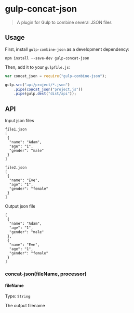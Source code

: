 # gulp-concat-json

> A plugin for Gulp to combine several JSON files

## Usage

First, install `gulp-combine-json` as a development dependency:

```shell
npm install --save-dev gulp-concat-json
```

Then, add it to your `gulpfile.js`:

```javascript
var concat_json = require("gulp-combine-json");

gulp.src("api/project/*.json")
	.pipe(concat_json("project.js"))
	.pipe(gulp.dest("dist/api"));
```

## API
Input json files
```
file1.json
[
 {
  "name": "Adam",
  "age": "1",
  "gender": "male"
 }
]

file2.json
[
 {
  "name": "Eve",
  "age": "1",
  "gender": "female"
 }
]
```
Output json file
```
[
 {
  "name": "Adam",
  "age": "1",
  "gender": "male"
 },
 {
  "name": "Eve",
  "age": "1",
  "gender": "female"
 }
]
```
### concat-json(fileName, processor)

#### fileName
Type: `String`  

The output filename
